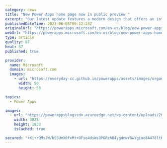 ```yaml
---
category: news
title: "New Power Apps home page now in public preview "
excerpt: "Our latest update features a modern design that offers an intuitive and user-friendly experience. The new layout showcases the latest AI Copilot app creation flow, plus simplified &#8220;Start from&#8221; options, making it easier than ever for you to start creating apps to solve your business needs.&nbsp;"
publishedDateTime: 2023-06-05T09:12:23Z
originalUrl: "https://powerapps.microsoft.com/en-us/blog/new-power-apps-home-page-now-in-public-preview/"
webUrl: "https://powerapps.microsoft.com/en-us/blog/new-power-apps-home-page-now-in-public-preview/"
type: article
quality: 87
heat: 87
published: true

provider:
  name: Microsoft
  domain: microsoft.com
  images:
    - url: "https://everyday-cc.github.io/powerapps/assets/images/organizations/microsoft.com-50x50.jpg"
      width: 50
      height: 50

topics:
  - Power Apps

images:
  - url: "https://powerappsblogscdn.azureedge.net/wp-content/uploads/2023/05/Home-Page-Pic_1.png"
    width: 3825
    height: 1938
    isCached: true

secured: "+Xi+rQMsJW/bSSUmX0fxMt+OFse4dsWsOPGRzhB4ygdnwYGwYgiao8A478ltHFOXrBTCNl9Wmsd1+lM2WTRh4JoCSQkjClxcrJD8nMbZnmGTYQGpp4g2t92srAwfBrjzUyLIyIH0/MvcniImthf5NJxCDqd2LK0hH/sRby+igW/VMB4slOILo+3kU0uXNKU8skPSlEdsTeBAciQ8cC8ALIufQ+jor0F51ceYVu8CCx4ENXt3hG/gqa7kej2MeC2xTV4C5pi3Ug1hW1nKDjgv4Nc+hNyZ/a2vNFOvFzM/GzFgGiYWzF32JCqjOeWskqLYwQX0KgSPV9Xt3HU+wwjwNlEf/MGvORNPgNvGYYxnWpM=;CAQMk1BoC881cqxzTRDHqw=="
---
```


